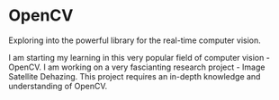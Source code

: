 # OpenCV
 Exploring into the powerful library for the real-time computer vision.

I am starting my learning in this very popular field of computer vision - OpenCV. I am working on a very fascianting research project - Image Satellite Dehazing. This project requires an in-depth knowledge and understanding of OpenCV. 